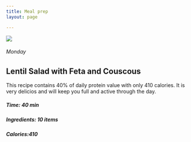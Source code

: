 ```yaml
---
title: Meal prep
layout: page

---
```


<main>



<section class="recipetop">

<img src="/images/n_recipe_1/n_recipe_1.jpg" class="c50">

<div class="recipeinfo c50">
<h6>Monday</h6>
<h2>Lentil Salad with Feta and Couscous</h2>
<p>This recipe contains 40% of daily protein value with only 410 calories. It is very delicios and will keep you full and active through the day. </p>
<h5>Time: 40 min</h5>
<h5>Ingredients: 10 items</h5>
<h5>Calories:410</h5>
</div>


</section>